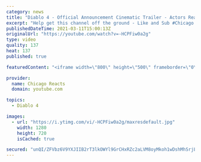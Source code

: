 ```yaml
---
category: news
title: "Diablo 4 - Official Announcement Cinematic Trailer - Actors React"
excerpt: "Help get this channel off the ground - Like and Sub #Chicago #Blind #React."
publishedDateTime: 2021-03-11T15:00:13Z
originalUrl: "https://youtube.com/watch?v=-HCPFiw0a2g"
type: video
quality: 137
heat: 137
published: true

featuredContent: "<iframe width=\"800\" height=\"500\" frameborder=\"0\" src=\"https://www.youtube.com/embed/-HCPFiw0a2g\" allow=\"accelerometer; autoplay; encrypted-media; gyroscope; picture-in-picture\" allowfullscreen></iframe>"

provider:
  name: Chicago Reacts
  domain: youtube.com

topics:
  - Diablo 4

images:
  - url: "https://i.ytimg.com/vi/-HCPFiw0a2g/maxresdefault.jpg"
    width: 1280
    height: 720
    isCached: true

secured: "unQI/ZFVbz6V9YXJIIB2rT3lkOWYl9GrCHxRZc2aLVM8oyMkoh1wDshMhSrjLi5kVyLeoCxiDZMBVZRkYnkGrLih0VVyZU21lMlgZ/zy6irCZI8rQvX5Gb4MAKl9vA/w82mO66kRdchfYGF3900pyh9iWT7rZfQzt7DrMtGKHaef05z0TNMucFmjJweJwntHbAJQ1j9Bd6X+ZTw7dgX/c/SmT4+DZF5N2a/AzA9aKffkwsWfgXtHPUQtNMQnTn+eh7mYRtvrXNY5ffIHc9vOFKjlva1Vt8ZMuuckdtMNfRnd4ow5doPykzxEb8SCvh9lsh9fRgovbyhdiCbo7L1e37jX9L9DnBkplisIiRaMtp2PiJMZuJG4flx1YFoTf2uC3ZNpTVsis0LcByAtD1rQXOz7MstWKmhih9F+Cg+zn+ligA2DF3y8PkRfW6j1mnkU;O7L0kXhS++U0MjdDuAo+Ug=="
---
```


